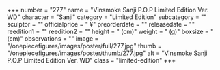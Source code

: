 +++
number = "277"
name = "Vinsmoke Sanji P.O.P Limited Edition Ver. WD"
character = "Sanji"
category = "Limited Edition"
subcategory = ""
sculptor = ""
officialprice = " ¥"
preorderdate = ""
releasedate = ""
reedition1 = ""
reedition2 = ""
height = " (cm)"
weight = " (g)"
boxsize = " (cm)"
observations = ""
image = "/onepiecefigures/images/poster/full/277.jpg"
thumb = "/onepiecefigures/images/poster/thumb/277.jpg"
alt = "Vinsmoke Sanji P.O.P Limited Edition Ver. WD"
class = "limited-edition"
+++
